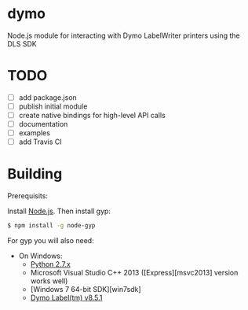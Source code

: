 # dymo
Node.js module for interacting with Dymo LabelWriter printers using the DLS SDK

# TODO

- [ ] add package.json
- [ ] publish initial module
- [ ] create native bindings for high-level API calls
- [ ] documentation
- [ ] examples
- [ ] add Travis CI

# Building

Prerequisits:

Install [Node.js](https://nodejs.org/en/download/).  Then install gyp:

``` bash
$ npm install -g node-gyp
```

For gyp you will also need:

* On Windows:
  * [Python 2.7.x](https://www.python.org/getit/windows)
  * Microsoft Visual Studio C++ 2013 ([Express][msvc2013] version works well)
  * [Windows 7 64-bit SDK][win7sdk]
  * [Dymo Label(tm) v8.5.1](http://download.dymo.com/dymo/Software/Win/DLS8Setup.8.5.1.exe)



  
